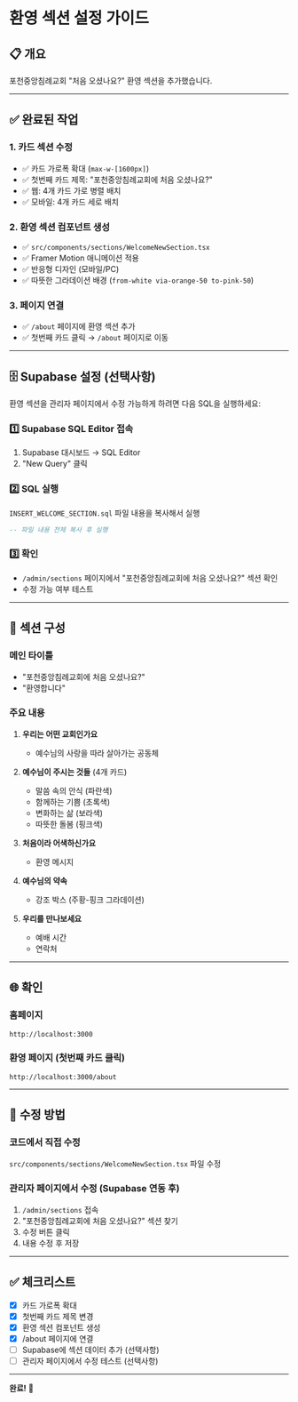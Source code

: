 # 환영 섹션 설정 가이드

## 📋 개요
포천중앙침례교회 "처음 오셨나요?" 환영 섹션을 추가했습니다.

---

## ✅ 완료된 작업

### 1. **카드 섹션 수정**
- ✅ 카드 가로폭 확대 (`max-w-[1600px]`)
- ✅ 첫번째 카드 제목: "포천중앙침례교회에 처음 오셨나요?"
- ✅ 웹: 4개 카드 가로 병렬 배치
- ✅ 모바일: 4개 카드 세로 배치

### 2. **환영 섹션 컴포넌트 생성**
- ✅ `src/components/sections/WelcomeNewSection.tsx`
- ✅ Framer Motion 애니메이션 적용
- ✅ 반응형 디자인 (모바일/PC)
- ✅ 따뜻한 그라데이션 배경 (`from-white via-orange-50 to-pink-50`)

### 3. **페이지 연결**
- ✅ `/about` 페이지에 환영 섹션 추가
- ✅ 첫번째 카드 클릭 → `/about` 페이지로 이동

---

## 🗄️ Supabase 설정 (선택사항)

환영 섹션을 관리자 페이지에서 수정 가능하게 하려면 다음 SQL을 실행하세요:

### 1️⃣ Supabase SQL Editor 접속
1. Supabase 대시보드 → SQL Editor
2. "New Query" 클릭

### 2️⃣ SQL 실행
`INSERT_WELCOME_SECTION.sql` 파일 내용을 복사해서 실행

```sql
-- 파일 내용 전체 복사 후 실행
```

### 3️⃣ 확인
- `/admin/sections` 페이지에서 "포천중앙침례교회에 처음 오셨나요?" 섹션 확인
- 수정 가능 여부 테스트

---

## 🎨 섹션 구성

### 메인 타이틀
- "포천중앙침례교회에 처음 오셨나요?"
- "환영합니다"

### 주요 내용
1. **우리는 어떤 교회인가요**
   - 예수님의 사랑을 따라 살아가는 공동체

2. **예수님이 주시는 것들** (4개 카드)
   - 말씀 속의 안식 (파란색)
   - 함께하는 기쁨 (초록색)
   - 변화하는 삶 (보라색)
   - 따뜻한 돌봄 (핑크색)

3. **처음이라 어색하신가요**
   - 환영 메시지

4. **예수님의 약속**
   - 강조 박스 (주황-핑크 그라데이션)

5. **우리를 만나보세요**
   - 예배 시간
   - 연락처

---

## 🌐 확인

### 홈페이지
```
http://localhost:3000
```

### 환영 페이지 (첫번째 카드 클릭)
```
http://localhost:3000/about
```

---

## 📝 수정 방법

### 코드에서 직접 수정
`src/components/sections/WelcomeNewSection.tsx` 파일 수정

### 관리자 페이지에서 수정 (Supabase 연동 후)
1. `/admin/sections` 접속
2. "포천중앙침례교회에 처음 오셨나요?" 섹션 찾기
3. 수정 버튼 클릭
4. 내용 수정 후 저장

---

## ✅ 체크리스트

- [x] 카드 가로폭 확대
- [x] 첫번째 카드 제목 변경
- [x] 환영 섹션 컴포넌트 생성
- [x] /about 페이지에 연결
- [ ] Supabase에 섹션 데이터 추가 (선택사항)
- [ ] 관리자 페이지에서 수정 테스트 (선택사항)

---

**완료!** 🎉





